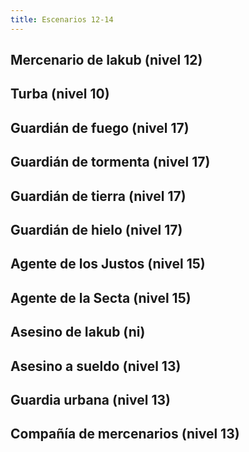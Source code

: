 ```yaml
---
title: Escenarios 12-14
---
```


## Mercenario de Iakub (nivel 12)

## Turba (nivel 10)

## Guardián de fuego (nivel 17)

## Guardián de tormenta (nivel 17)

## Guardián de tierra (nivel 17)

## Guardián de hielo (nivel 17)

## Agente de los Justos (nivel 15)

## Agente de la Secta (nivel 15)

## Asesino de Iakub (ni)

## Asesino a sueldo (nivel 13)

## Guardia urbana (nivel 13)

## Compañía de mercenarios (nivel 13)
